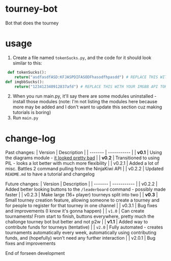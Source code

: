 # tourney-bot
 Bot that does the tourney

# usage
1. Create a file named `tokenSucks.py`, and the code for it should look similar to this:
```py
 def tokenSucks():
    return("asdfasdfASD:KFJASPDIFASODFhasodfhpasdd") # REPLACE THIS WITH YOUR DISCORD BOT TOKEN
def imgbbSucks():
    return("123412340912837afd") # REPLACE THIS WITH YOUR IMGBB API TOKEN - get one at https://api.imgbb.com/ (not an ad)
```
2. When you run main.py, it'll say there are some modules uninstalled - install those modules (note: I'm not listing the modules here because more may be added and I don't want to update this section cuz making tutorials is boring)
3. Run `main.py`

# change-log
Past changes:
| Version | Description |
| ------- | ----------- |
| **v0.1**    | Using the diagrams module - [it looked pretty bad](https://media.discordapp.net/attachments/837114010301759489/1080250025688449074/bracket.png) |
| **v0.2**    | Transitioned to using PIL - looks a lot better with much more flexibility |
| v0.2.1  | Added a lot of misc. Battles 2 command pulling from the NinjaKiwi API |
| v0.2.2  | Updated `README.md` to have a tutorial and changelog

Future changes:
| Version | Description |
| ------- | ----------- |
| v0.2.2  | Added better looking buttons to the `/leaderboard` command - possibly made faster |
| v0.2.3  | Make large (16+ player) tourneys split into two |
| **v0.3** | Small tourney creation feature, allowing someone to create a tourney and for people to register for that tourney in one channel |
| v0.3.1 | Bug fixes and improvements (I know it's gonna happen) |
| `v1.0` | Can create tournaments! From start to finish, buttons everywhere, pretty much the challonge tourney bot but better and not p2w |
| **v1.1** | Added way to contribute funds for tourneys (tentative) |
| `v2.0` | Fully automated - creates tournaments automatically every week, automatically using contributing funds, and (hopefully) won't need any further interaction |
| v2.0.1 | Bug fixes and improvements 

End of forseen development
